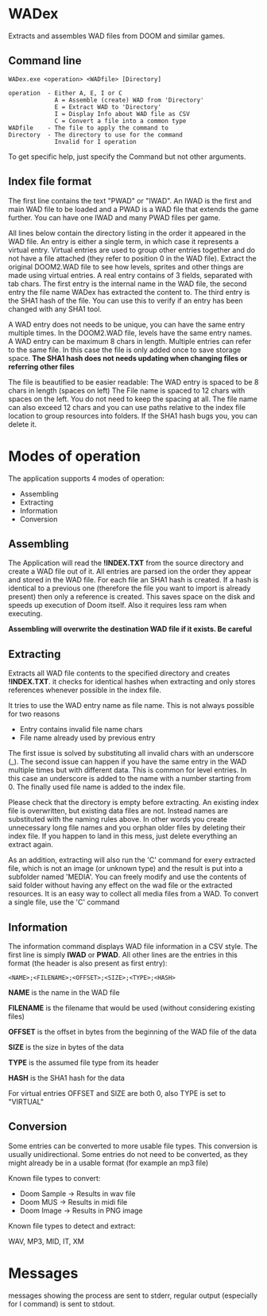 WADex
=====
Extracts and assembles WAD files from DOOM and similar games.

Command line
------------

    WADex.exe <operation> <WADfile> [Directory]
    
    operation  - Either A, E, I or C
                 A = Assemble (create) WAD from 'Directory'
                 E = Extract WAD to 'Directory'
                 I = Display Info about WAD file as CSV
                 C = Convert a file into a common type
    WADfile    - The file to apply the command to
    Directory  - The directory to use for the command
                 Invalid for I operation

To get specific help, just specify the Command but not other arguments.

Index file format
-----------------
The first line contains the text "PWAD" or "IWAD".
An IWAD is the first and main WAD file to be loaded and
a PWAD is a WAD file that extends the game further.
You can have one IWAD and many PWAD files per game.

All lines below contain the directory listing in the order it appeared in the WAD file.
An entry is either a single term, in which case it represents a virtual entry.
Virtual entries are used to group other entries together
and do not have a file attached (they refer to position 0 in the WAD file).
Extract the original DOOM2.WAD file to see how levels,
sprites and other things are made using virtual entries.
A real entry contains of 3 fields, separated with tab chars.
The first entry is the internal name in the WAD file,
the second entry the file name WADex has extracted the content to.
The third entry is the SHA1 hash of the file.
You can use this to verify if an entry has been changed with any SHA1 tool.

A WAD entry does not needs to be unique,
you can have the same entry multiple times.
In the DOOM2.WAD file, levels have the same entry names.
A WAD entry can be maximum 8 chars in length.
Multiple entries can refer to the same file.
In this case the file is only added once to save storage space.
**The SHA1 hash does not needs updating when changing files or referring other files**

The file is beautified to be easier readable:
The WAD entry is spaced to be 8 chars in length (spaces on left)
The File name is spaced to 12 chars with spaces on the left.
You do not need to keep the spacing at all.
The file name can also exceed 12 chars and you can use paths
relative to the index file location to group resources into folders.
If the SHA1 hash bugs you, you can delete it.

Modes of operation
==================
The application supports 4 modes of operation:

- Assembling
- Extracting
- Information
- Conversion

Assembling
----------
The Application will read the **!INDEX.TXT** from the source directory
and create a WAD file out of it.
All entries are parsed ion the order they appear and stored in the WAD file.
For each file an SHA1 hash is created.
If a hash is identical to a previous one
(therefore the file you want to import is already present)
then only a reference is created.
This saves space on the disk and speeds up execution of Doom itself.
Also it requires less ram when executing.

**Assembling will overwrite the destination WAD file if it exists. Be careful**

Extracting
----------
Extracts all WAD file contents to the specified directory and creates **!INDEX.TXT**.
it checks for identical hashes when extracting and only stores references
whenever possible in the index file.

It tries to use the WAD entry name as file name.
This is not always possible for two reasons

- Entry contains invalid file name chars
- File name already used by previous entry

The first issue is solved by substituting all invalid chars with an underscore (_).
The second issue can happen if you have the same entry in the
WAD multiple times but with different data. This is common for level entries.
In this case an underscore is added to the name with a number starting from 0.
The finally used file name is added to the index file.

Please check that the directory is empty before extracting.
An existing index file is overwritten, but existing data files are not.
Instead names are substituted with the naming rules above.
In other words you create unnecessary long file names and you
orphan older files by deleting their index file.
If you happen to land in this mess,
just delete everything an extract again.

As an addition, extracting will also run the 'C' command for exery extracted file,
which is not an image (or unknown type) and the result is put into a subfolder named 'MEDIA'.
You can freely modify and use the contents of said folder without having any effect
on the wad file or the extracted resources.
It is an easy way to collect all media files from a WAD.
To convert a single file, use the 'C' command

Information
-----------
The information command displays WAD file information in a CSV style.
The first line is simply **IWAD** or **PWAD**.
All other lines are the entries in this format (the header is also present as first entry):

    <NAME>;<FILENAME>;<OFFSET>;<SIZE>;<TYPE>;<HASH>

**NAME** is the name in the WAD file

**FILENAME** is the filename that would be used (without considering existing files)

**OFFSET** is the offset in bytes from the beginning of the WAD file of the data

**SIZE** is the size in bytes of the data

**TYPE** is the assumed file type from its header

**HASH** is the SHA1 hash for the data

For virtual entries OFFSET and SIZE are both 0, also TYPE is set to "VIRTUAL"

Conversion
----------
Some entries can be converted to more usable file types.
This conversion is usually unidirectional.
Some entries do not need to be converted,
as they might already be in a usable format (for example an mp3 file)

Known file types to convert:

- Doom Sample -> Results in wav file
- Doom MUS -> Results in midi file
- Doom Image -> Results in PNG image

Known file types to detect and extract:

WAV, MP3, MID, IT, XM

Messages
========
messages showing the process are sent to stderr, regular output (especially for I command) is sent to stdout.
